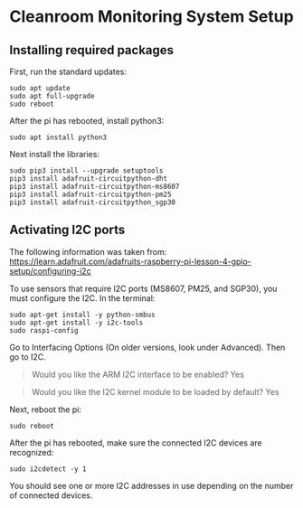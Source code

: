 # **Cleanroom Monitoring System Setup**

## **Installing required packages**

First, run the standard updates:

    sudo apt update
    sudo apt full-upgrade
    sudo reboot

After the pi has rebooted, install python3:

    sudo apt install python3

Next install the libraries:

    sudo pip3 install --upgrade setuptools
    pip3 install adafruit-circuitpython-dht
    pip3 install adafruit-circuitpython-ms8607
    pip3 install adafruit-circuitpython-pm25
    pip3 install adafruit-circuitpython_sgp30

## **Activating I2C ports**

The following information was taken from: https://learn.adafruit.com/adafruits-raspberry-pi-lesson-4-gpio-setup/configuring-i2c

To use sensors that require I2C ports (MS8607, PM25, and SGP30), you must configure the I2C. In the terminal:

    sudo apt-get install -y python-smbus
    sudo apt-get install -y i2c-tools
    sudo raspi-config
    
Go to Interfacing Options (On older versions, look under Advanced). Then go to I2C.

> Would you like the ARM I2C interface to be enabled? Yes

> Would you like the I2C kernel module to be loaded by default? Yes
                
Next, reboot the pi:
    
    sudo reboot
    
After the pi has rebooted, make sure the connected I2C devices are recognized:

    sudo i2cdetect -y 1

You should see one or more I2C addresses in use depending on the number of connected devices.
